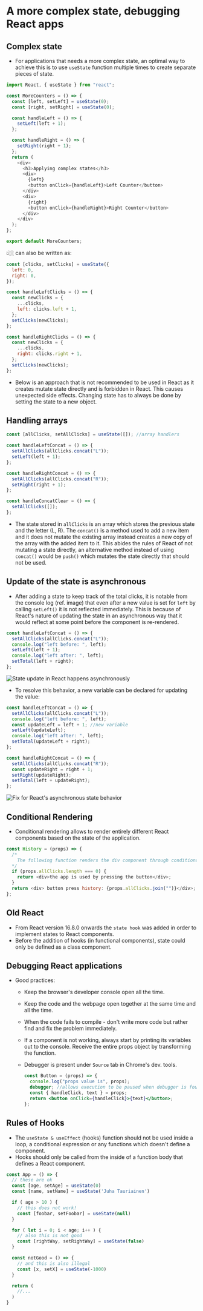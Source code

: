 # A more complex state, debugging React apps

## Complex state

- For applications that needs a more complex state, an optimal way to achieve this is to use `useState` function multiple times to create separate pieces of state.

```js
import React, { useState } from "react";

const MoreCounters = () => {
  const [left, setLeft] = useState(0);
  const [right, setRight] = useState(0);

  const handleLeft = () => {
    setLeft(left + 1);
  };

  const handleRight = () => {
    setRight(right + 1);
  };
  return (
    <div>
      <h3>Applying complex states</h3>
      <div>
        {left}
        <button onClick={handleLeft}>Left Counter</button>
      </div>
      <div>
        {right}
        <button onClick={handleRight}>Right Counter</button>
      </div>
    </div>
  );
};

export default MoreCounters;
```

👆🏼 can also be written as:

```js
const [clicks, setClicks] = useState({
  left: 0,
  right: 0,
});

const handleLeftClicks = () => {
  const newClicks = {
    ...clicks,
    left: clicks.left + 1,
  };
  setClicks(newClicks);
};

const handleRightClicks = () => {
  const newClicks = {
    ...clicks,
    right: clicks.right + 1,
  };
  setClicks(newClicks);
};
```

- Below is an approach that is not recommended to be used in React as it creates mutate state directly and is forbidden in React. This causes unexpected side effects. Changing state has to always be done by setting the state to a new object.

## Handling arrays

```js
const [allClicks, setAllClicks] = useState([]); //array handlers

const handleLeftConcat = () => {
  setAllClicks(allClicks.concat("L"));
  setLeft(left + 1);
};

const handleRightConcat = () => {
  setAllClicks(allClicks.concat("R"));
  setRight(right + 1);
};

const handleConcatClear = () => {
  setAllClicks([]);
};
```

- The state stored in `allClicks` is an array which stores the previous state and the letter (L, R). The `concat()` is a method used to add a new item and it does not mutate the existing array instead creates a new copy of the array with the added item to it. This abides the rules of React of not mutating a state directly, an alternative method instead of using `concat()` would be `push()` which mutates the state directly that should not be used.

## Update of the state is asynchronous

- After adding a state to keep track of the total clicks, it is notable from the console log (ref. image) that even after a new value is set for `left` by calling `setLeft()` it is not reflected immediately. This is because of React's nature of updating the state in an asynchronous way that it would reflect at some point before the component is re-rendered.

```js
const handleLeftConcat = () => {
  setAllClicks(allClicks.concat("L"));
  console.log("left before: ", left);
  setLeft(left + 1);
  console.log("left after: ", left);
  setTotal(left + right);
};
```

![State update in React happens asynchronously](asynchronous-state-update-react.png)

- To resolve this behavior, a new variable can be declared for updating the value:

```js
const handleLeftConcat = () => {
  setAllClicks(allClicks.concat("L"));
  console.log("left before: ", left);
  const updateLeft = left + 1; //new variable
  setLeft(updateLeft);
  console.log("left after: ", left);
  setTotal(updateLeft + right);
};

const handleRightConcat = () => {
  setAllClicks(allClicks.concat("R"));
  const updateRight = right + 1;
  setRight(updateRight);
  setTotal(left + updateRight);
};
```

![Fix for React's asynchronous state behavior](asynchronous-state-update-react-fix.png)

## Conditional Rendering

- Conditional rendering allows to render entirely different React components based on the state of the application.

```js
const History = (props) => {
  /*
    The following function renders the div component through conditional rendering.
  */
  if (props.allClicks.length === 0) {
    return <div>the app is used by pressing the button</div>;
  }
  return <div> button press history: {props.allClicks.join("")}</div>;
};
```

## Old React

- From React version 16.8.0 onwards the `state hook` was added in order to implement states to React components.
- Before the addition of hooks (in functional components), state could only be defined as a class component.

## Debugging React applications

- Good practices:

  - Keep the browser's developer console open all the time.
  - Keep the code and the webpage open together at the same time and all the time.
  - When the code fails to compile - don't write more code but rather find and fix the problem immediately.
  - If a component is not working, always start by printing its variables out to the console. Receive the entire props object by transforming the function.
  - Debugger is present under `Source` tab in Chrome's dev. tools.

    ```jsx
    const Button = (props) => {
      console.log("props value is", props);
      debugger; //allows execution to be paused when debugger is found on the line of code
      const { handleClick, text } = props;
      return <button onClick={handleClick}>{text}</button>;
    };
    ```

## Rules of Hooks

- The `useState & useEffect` (hooks) function should not be used inside a loop, a conditional expression or any functions which doesn't define a component.
- Hooks should only be called from the inside of a function body that defines a React component.

```jsx
const App = () => {
  // these are ok
  const [age, setAge] = useState(0)
  const [name, setName] = useState('Juha Tauriainen')

  if ( age > 10 ) {
    // this does not work!
    const [foobar, setFoobar] = useState(null)
  }

  for ( let i = 0; i < age; i++ ) {
    // also this is not good
    const [rightWay, setRightWay] = useState(false)
  }

  const notGood = () => {
    // and this is also illegal
    const [x, setX] = useState(-1000)
  }

  return (
    //...
  )
}
```
